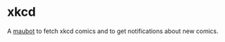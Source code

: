 # xkcd
A [maubot](https://github.com/maubot/maubot) to fetch xkcd comics and to
get notifications about new comics.
